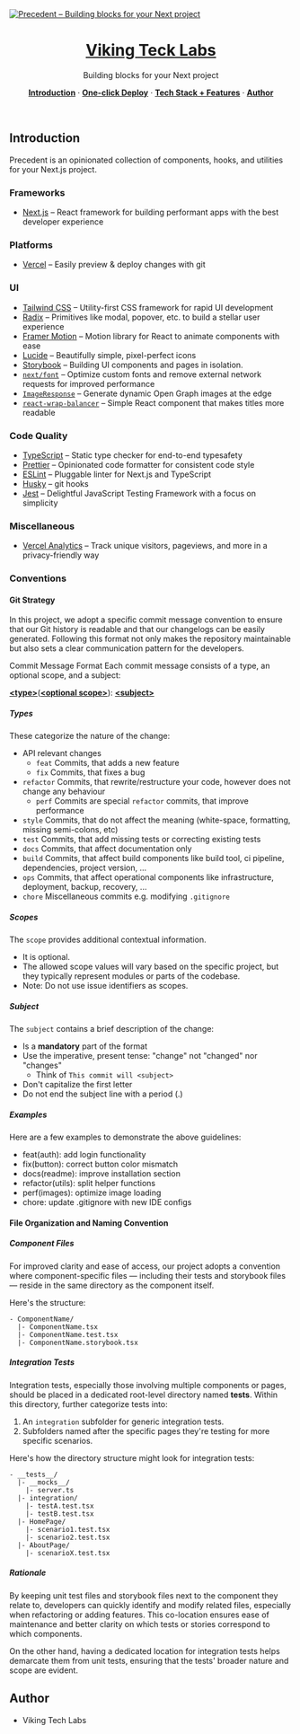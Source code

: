<a href="https://precedent.dev">
  <img alt="Precedent – Building blocks for your Next project" src="https://precedent.dev/opengraph-image">
  <h1 align="center">Viking Teck Labs</h1>
</a>

<p align="center">
  Building blocks for your Next project
</p>

<p align="center">
  <a href="#introduction"><strong>Introduction</strong></a> ·
  <a href="#one-click-deploy"><strong>One-click Deploy</strong></a> ·
  <a href="#tech-stack--features"><strong>Tech Stack + Features</strong></a> ·
  <a href="#author"><strong>Author</strong></a>
</p>
<br/>

## Introduction

Precedent is an opinionated collection of components, hooks, and utilities for your Next.js project.

### Frameworks

- [Next.js](https://nextjs.org/) – React framework for building performant apps with the best developer experience

### Platforms

- [Vercel](https://vercel.com/) – Easily preview & deploy changes with git

### UI

- [Tailwind CSS](https://tailwindcss.com/) – Utility-first CSS framework for rapid UI development
- [Radix](https://www.radix-ui.com/) – Primitives like modal, popover, etc. to build a stellar user experience
- [Framer Motion](https://framer.com/motion) – Motion library for React to animate components with ease
- [Lucide](https://lucide.dev/) – Beautifully simple, pixel-perfect icons
- [Storybook](https://storybook.js.org/) – Building UI components and pages in isolation.
- [`next/font`](https://nextjs.org/docs/basic-features/font-optimization) – Optimize custom fonts and remove external network requests for improved performance
- [`ImageResponse`](https://beta.nextjs.org/docs/api-reference/image-response) – Generate dynamic Open Graph images at the edge
- [`react-wrap-balancer`](https://github.com/shuding/react-wrap-balancer) – Simple React component that makes titles more readable

### Code Quality

- [TypeScript](https://www.typescriptlang.org/) – Static type checker for end-to-end typesafety
- [Prettier](https://prettier.io/) – Opinionated code formatter for consistent code style
- [ESLint](https://eslint.org/) – Pluggable linter for Next.js and TypeScript
- [Husky](https://typicode.github.io/husky/) – git hooks
- [Jest](https://jestjs.io/) – Delightful JavaScript Testing Framework with a focus on simplicity

### Miscellaneous

- [Vercel Analytics](https://vercel.com/analytics) – Track unique visitors, pageviews, and more in a privacy-friendly way

### Conventions

#### Git Strategy

In this project, we adopt a specific commit message convention to ensure that our Git history is readable and that our changelogs can be easily generated. Following this format not only makes the repository maintainable but also sets a clear communication pattern for the developers.

Commit Message Format
Each commit message consists of a type, an optional scope, and a subject:

<b><a href="#types">&lt;type&gt;</a></b></font>(<b><a href="#scopes">&lt;optional scope&gt;</a></b>): <b><a href="#subject">&lt;subject&gt;</a></b>

##### Types

These categorize the nature of the change:

- API relevant changes
  - `feat` Commits, that adds a new feature
  - `fix` Commits, that fixes a bug
- `refactor` Commits, that rewrite/restructure your code, however does not change any behaviour
  - `perf` Commits are special `refactor` commits, that improve performance
- `style` Commits, that do not affect the meaning (white-space, formatting, missing semi-colons, etc)
- `test` Commits, that add missing tests or correcting existing tests
- `docs` Commits, that affect documentation only
- `build` Commits, that affect build components like build tool, ci pipeline, dependencies, project version, ...
- `ops` Commits, that affect operational components like infrastructure, deployment, backup, recovery, ...
- `chore` Miscellaneous commits e.g. modifying `.gitignore`

##### Scopes

The `scope` provides additional contextual information.

- It is optional.
- The allowed scope values will vary based on the specific project, but they typically represent modules or parts of the codebase.
- Note: Do not use issue identifiers as scopes.

##### Subject

The `subject` contains a brief description of the change:

- Is a **mandatory** part of the format
- Use the imperative, present tense: "change" not "changed" nor "changes"
  - Think of `This commit will <subject>`
- Don't capitalize the first letter
- Do not end the subject line with a period (.)

##### Examples

Here are a few examples to demonstrate the above guidelines:

- feat(auth): add login functionality
- fix(button): correct button color mismatch
- docs(readme): improve installation section
- refactor(utils): split helper functions
- perf(images): optimize image loading
- chore: update .gitignore with new IDE configs

#### File Organization and Naming Convention

##### Component Files

For improved clarity and ease of access, our project adopts a convention where component-specific files — including their tests and storybook files — reside in the same directory as the component itself.

Here's the structure:

```
- ComponentName/
  |- ComponentName.tsx
  |- ComponentName.test.tsx
  |- ComponentName.storybook.tsx
```

##### Integration Tests

Integration tests, especially those involving multiple components or pages, should be placed in a dedicated root-level directory named **tests**. Within this directory, further categorize tests into:

1. An `integration` subfolder for generic integration tests.
2. Subfolders named after the specific pages they're testing for more specific scenarios.

Here's how the directory structure might look for integration tests:

```
- __tests__/
  |- __mocks__/
    |- server.ts
  |- integration/
    |- testA.test.tsx
    |- testB.test.tsx
  |- HomePage/
    |- scenario1.test.tsx
    |- scenario2.test.tsx
  |- AboutPage/
    |- scenarioX.test.tsx
```

##### Rationale

By keeping unit test files and storybook files next to the component they relate to, developers can quickly identify and modify related files, especially when refactoring or adding features. This co-location ensures ease of maintenance and better clarity on which tests or stories correspond to which components.

On the other hand, having a dedicated location for integration tests helps demarcate them from unit tests, ensuring that the tests' broader nature and scope are evident.

## Author

- Viking Tech Labs
